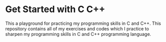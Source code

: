 # Get Started with C C++
This a playground for practicing my programming skills in C and C++. 
This repository contains all of my exercises and codes which I practice to sharpen my programming skills in C and C++ programming language.
